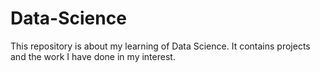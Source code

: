 # Data-Science
This repository is about my learning of Data Science. It contains projects and the work I have done in my interest.
